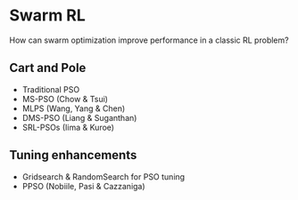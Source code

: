 # Swarm RL

How can swarm optimization improve performance in a classic RL problem?

## Cart and Pole

* Traditional PSO
* MS-PSO (Chow & Tsui)
* MLPS (Wang, Yang & Chen) 
* DMS-PSO (Liang & Suganthan)
* SRL-PSOs (Iima & Kuroe)

## Tuning enhancements

* Gridsearch & RandomSearch for PSO tuning
* PPSO (Nobiile, Pasi & Cazzaniga)
